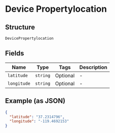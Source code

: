
# Device Propertylocation

## Structure

`DevicePropertylocation`

## Fields

| Name | Type | Tags | Description |
|  --- | --- | --- | --- |
| `latitude` | `string` | Optional | - |
| `longitude` | `string` | Optional | - |

## Example (as JSON)

```json
{
  "latitude": "37.2314796",
  "longitude": "-119.4692153"
}
```

